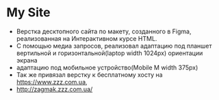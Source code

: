 # My Site
- Верстка десктопного сайта по макету, созданного в Figma, реализованная на Интерактивном курсе HTML.
- С помощью медиа запросов, реализовал адаптацию под планшет вертильной и горизонтальной(laptop width 1024px) ориентации экрана 
- адаптацию под мобильное устройство(Mobile M width 375px)
- Так же привязал верстку к бесплатному хосту на https://www.zzz.com.ua,
- http://zagmak.zzz.com.ua/
